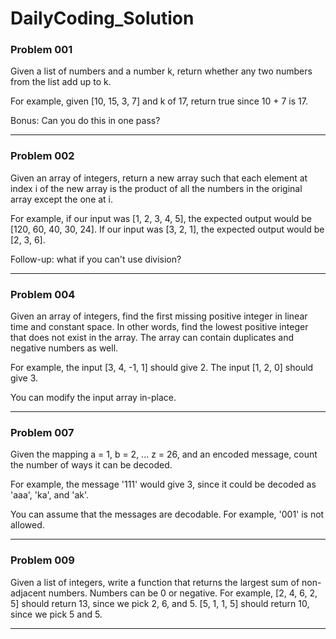   # DailyCoding_Solution
  ### Problem 001
  Given a list of numbers and a number k, return whether any two numbers from the list add up to k.

  For example, given [10, 15, 3, 7] and k of 17, return true since 10 + 7 is 17.

  Bonus: Can you do this in one pass?
  <hr></hr>
  
  ### Problem 002
  Given an array of integers, return a new array such that each element at index i of the new array is the product of all the numbers in the original array except the one at i.

  For example, if our input was [1, 2, 3, 4, 5], the expected output would be [120, 60, 40, 30, 24]. If our input was [3, 2, 1], the expected output would be [2, 3, 6].

  Follow-up: what if you can't use division?
  <hr></hr>
  
  ### Problem 004
  Given an array of integers, find the first missing positive integer in linear time and constant space. In other words, find the lowest positive integer that does not exist in     the array. The array can contain duplicates and negative numbers as well.

  For example, the input [3, 4, -1, 1] should give 2. The input [1, 2, 0] should give 3.

  You can modify the input array in-place.
  <hr></hr>
  
  ### Problem 007
  Given the mapping a = 1, b = 2, ... z = 26, and an encoded message, count the number of ways it can be decoded.
  
  For example, the message '111' would give 3, since it could be decoded as 'aaa', 'ka', and 'ak'.
  
  You can assume that the messages are decodable. For example, '001' is not allowed.
  <hr></hr>
  
  ### Problem 009
  Given a list of integers, write a function that returns the largest sum of non-adjacent numbers. Numbers can be 0 or negative.
  For example, [2, 4, 6, 2, 5] should return 13, since we pick 2, 6, and 5. [5, 1, 1, 5] should return 10, since we pick 5 and 5.
  
  <hr></hr>
